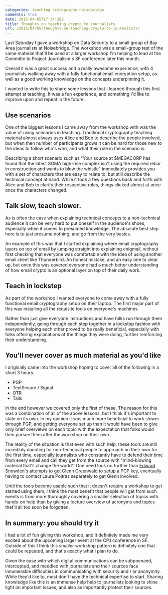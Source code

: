 ```yaml
---
categories: teaching crytography noisebridge
comments: true
date: 2015-04-05T17:34:28Z
title: Thoughts on teaching crypto to journalists
url: /2015/04/05/thoughts-on-teaching-crypto-to-journalists/
---
```


Last Saturday I gave a workshop on Data Security to a small group of Bay Area journalists at Noisebridge. The workshop was a small-group test of the same material that'll be used at a larger workshop I'm helping to lead at the Committe to Project Journalism's SF conference later this month.

Overall it was a great success and a really awesome experience, with 4 journalists walking away with a fully functional email encryption setup, as well as a good working knowledge on the concepts underpinning it.

I wanted to write this to share some lessons that I learned through this first attempt at teaching. It was a fun experience, and something I'd like to improve upon and repeat in the future.


## Use scenarios

One of the biggest lessons I came away from the workshop with was the value of using scenarios in teaching. Traditional cryptography teaching material almost always uses [Alice and Bob](https://en.wikipedia.org/wiki/Alice_and_Bob) to describe the people involved, but when then number of participants grows it can be hard for those new to the ideas to follow who's who, and what their role in the scenario is.

Describing a short scenario such as "Your source at $MEGACORP has found that the latest SOMA high-rise complex isn't using the required rebar in construction and wants to blow the whistle" immediately provides you with a set of characters that are easy to relate to, but still describe the technical concept at hand. While it took a few questions back and forth with Alice and Bob to clarify their respective roles, things clicked almost at once once the characters changed.

## Talk slow, teach slower.

As is often the case when explaining technical concepts to a non-technical audience it can be very hard to put oneself in the audience's shoes, especially when it comes to presumed knowledge. The absolute best step here is to just presume nothing, and go from the very basics.

An example of this was that I started explaining where email cryptography layers on top of email by jumping straight into explaining enigmail, without first checking that everyone was comfortable with the idea of using another email client like Thunderbird. An honest mistake, and an easy one to clear up, but once this was covered everyone had a much better understanding of how email crypto is an optional layer on top of their daily work.


## Teach in lockstep

As part of the workshop I wanted everyone to come away with a fully functional email cryptography setup on their laptop. The first major part of this was installing all the requisite tools on everyone's machines.

Rather than just give everyone instructions and have folks run through them independently, going through each step together in a lockstop fashion with everyone helping each other proved to be really beneficial, especially with folks offering explanations of the things they were doing, further reinforcing their understanding.

## You'll never cover as much material as you'd like

I originally came into the workshop hoping to cover all of the following in a short 3 hours.

  * PGP
  * TextSecure / Signal
  * OTR
  * Tails

In the end however we covered only the first of these. The reason for this was a combination of all of the above lessons, but I think it's important to state on its own. In my opinion it was much more beneficial to work slower through PGP, and getting everyone set up than it would have been to give only brief overviews on each topic with the expectation that folks would then pursue them after the workshop on their own.

The reality of the situation is that even with such help, these tools are still incredibly daunting for non-technical people to approach on their own for the first time, especially journalists who constantly have to defend their time from every email and call they get from the source with "mind-blowing material that'll change the world". One need look no further than [Edward Snowden's attempts to get Glenn Greenwald to setup a PGP key](https://firstlook.org/theintercept/2014/10/28/smuggling-snowden-secrets/), eventually having to contact Laura Poitras separately to get Glenn involved.

Until the tools become usable such that it doesn't require a workshop to get started using them, I think the most benefit that people will get from such events is from more thoroughly covering a smaller selection of topics with hands-on help than by giving a lecture overview of acronyms and topics that'll all too soon be forgotten.

## In summary: you should try it

I had a lot of fun giving this workshop, and it definitely made me very excited about the upcoming larger event at the CPJ conference in SF. Outside of this I think this smaller workshop pattern is definitely one that could be repeated, and that's exactly what I plan to do.

Given the ease with which digital communications can be subpoenaed, intercepted, and meddled with journalists and their sources face innumerable difficulties in communicating with security and / or anonymity. While they'd like to, most don't have the technical expertise to start. Sharing knowledge like this is an immense help help to journalists looking to shine light on important issues, and also as importantly protect their sources.
